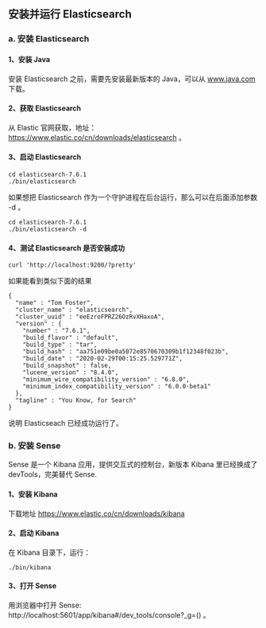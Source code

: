 ## 安装并运行 Elasticsearch


### a. 安装 Elasticsearch

#### 1、安装 Java

安装 Elasticsearch 之前，需要先安装最新版本的 Java，可以从 www.java.com 下载。


#### 2、获取 Elasticsearch

从 Elastic 官网获取，地址：https://www.elastic.co/cn/downloads/elasticsearch 。

#### 3、启动 Elasticsearch

```
cd elasticsearch-7.6.1
./bin/elasticsearch  
```
如果想把 Elasticsearch 作为一个守护进程在后台运行，那么可以在后面添加参数 -d 。

```
cd elasticsearch-7.6.1
./bin/elasticsearch -d
```


#### 4、测试 Elasticsearch 是否安装成功

```
curl 'http://localhost:9200/?pretty'
```

如果能看到类似下面的结果

```
{
  "name" : "Tom Foster",
  "cluster_name" : "elasticsearch",
  "cluster_uuid" : "eeEzroFPRZ26OzRvXHaxoA",
  "version" : {
    "number" : "7.6.1",
    "build_flavor" : "default",
    "build_type" : "tar",
    "build_hash" : "aa751e09be0a5072e8570670309b1f12348f023b",
    "build_date" : "2020-02-29T00:15:25.529771Z",
    "build_snapshot" : false,
    "lucene_version" : "8.4.0",
    "minimum_wire_compatibility_version" : "6.8.0",
    "minimum_index_compatibility_version" : "6.0.0-beta1"
  },
  "tagline" : "You Know, for Search"
}
```
说明 Elasticseach 已经成功运行了。

### b. 安装 Sense

Sense 是一个 Kibana 应用，提供交互式的控制台，新版本 Kibana 里已经换成了 devTools，完美替代 Sense.

#### 1、安装 Kibana

下载地址 https://www.elastic.co/cn/downloads/kibana

#### 2、启动 Kibana

在 Kibana 目录下，运行：

```
./bin/kibana
```

#### 3、打开 Sense

用浏览器中打开 Sense: http://localhost:5601/app/kibana#/dev_tools/console?_g=() 。






